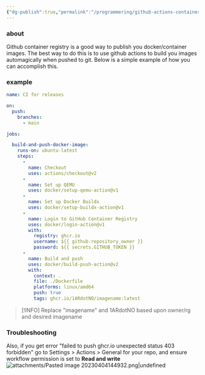 ```yaml
---
{"dg-publish":true,"permalink":"/programmering/github-actions-container-image-publish/","tags":["public","github","docker"],"noteIcon":"1","created":"2023-08-15T14:20:21.000+02:00","updated":"2023-10-18T10:10:45.057+02:00"}
---
```


### about 
Github container registry is a good way to publish you docker/container images.
The best way to do this is to use github actions to build you images automagically when pushed to git. Below is a simple example of how you can accomplish this.

### example
```yml
name: CI for releases

on:
  push:
    branches:
      - main

jobs:

  build-and-push-docker-image:
    runs-on: ubuntu-latest
    steps:
      - 
        name: Checkout
        uses: actions/checkout@v2
      -
        name: Set up QEMU
        uses: docker/setup-qemu-action@v1
      -
        name: Set up Docker Buildx
        uses: docker/setup-buildx-action@v1
      -
        name: Login to GitHub Container Registry
        uses: docker/login-action@v1 
        with:
          registry: ghcr.io
          username: ${{ github.repository_owner }}
          password: ${{ secrets.GITHUB_TOKEN }}
      -
        name: Build and push
        uses: docker/build-push-action@v2
        with:
          context: .
          file: ./Dockerfile
          platforms: linux/amd64
          push: true
          tags: ghcr.io/1ARdotNO/imagename:latest
```

> [!INFO] Replace "imagename" and 1ARdotNO based upon owner/rg and desired imagename


### Troubleshooting
Also, if you get error "failed to push ghcr.io unexpected status 403 forbidden"
go to Settings > Actions > General for your repo, and ensure workflow permission is set to **Read and write** 
![attachments/Pasted image 20230404144932.png|undefined](/img/user/Programmering/attachments/Pasted%20image%2020230404144932.png)